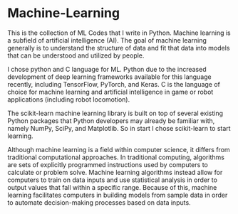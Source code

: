 # Machine-Learning
This is the collection of ML Codes that I write in Python. Machine learning is a subfield of artificial intelligence (AI). The goal of machine learning generally is to understand the structure of data and fit that data into models that can be understood and utilized by people.

I chose python and C language for ML. Python due to the increased development of deep learning frameworks available for this language recently, including TensorFlow, PyTorch, and Keras. C is the language of choice for machine learning and artificial intelligence in game or robot applications (including robot locomotion).

The scikit-learn machine learning library is built on top of several existing Python packages that Python developers may already be familiar with, namely NumPy, SciPy, and Matplotlib. So in start I chose scikit-learn to start learning.

Although machine learning is a field within computer science, it differs from traditional computational approaches. In traditional computing, algorithms are sets of explicitly programmed instructions used by computers to calculate or problem solve. Machine learning algorithms instead allow for computers to train on data inputs and use statistical analysis in order to output values that fall within a specific range. Because of this, machine learning facilitates computers in building models from sample data in order to automate decision-making processes based on data inputs. 
